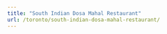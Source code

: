 ```yaml
---
title: "South Indian Dosa Mahal Restaurant"
url: /toronto/south-indian-dosa-mahal-restaurant/
---
```


